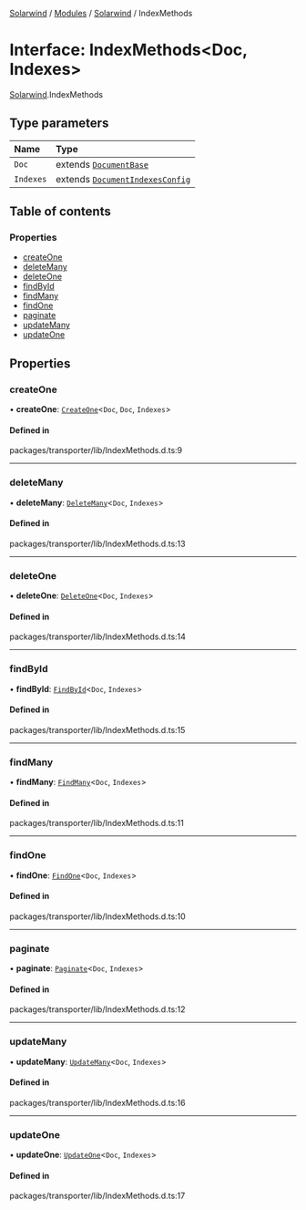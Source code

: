 [Solarwind](../README.md) / [Modules](../modules.md) / [Solarwind](../modules/Solarwind.md) / IndexMethods

# Interface: IndexMethods<Doc, Indexes\>

[Solarwind](../modules/Solarwind.md).IndexMethods

## Type parameters

| Name | Type |
| :------ | :------ |
| `Doc` | extends [`DocumentBase`](../modules/Solarwind.md#documentbase) |
| `Indexes` | extends [`DocumentIndexesConfig`](Solarwind.DocumentIndexesConfig.md) |

## Table of contents

### Properties

- [createOne](Solarwind.IndexMethods.md#createone)
- [deleteMany](Solarwind.IndexMethods.md#deletemany)
- [deleteOne](Solarwind.IndexMethods.md#deleteone)
- [findById](Solarwind.IndexMethods.md#findbyid)
- [findMany](Solarwind.IndexMethods.md#findmany)
- [findOne](Solarwind.IndexMethods.md#findone)
- [paginate](Solarwind.IndexMethods.md#paginate)
- [updateMany](Solarwind.IndexMethods.md#updatemany)
- [updateOne](Solarwind.IndexMethods.md#updateone)

## Properties

### createOne

• **createOne**: [`CreateOne`](Solarwind.CreateOne.md)<`Doc`, `Doc`, `Indexes`\>

#### Defined in

packages/transporter/lib/IndexMethods.d.ts:9

___

### deleteMany

• **deleteMany**: [`DeleteMany`](Solarwind.DeleteMany.md)<`Doc`, `Indexes`\>

#### Defined in

packages/transporter/lib/IndexMethods.d.ts:13

___

### deleteOne

• **deleteOne**: [`DeleteOne`](Solarwind.DeleteOne.md)<`Doc`, `Indexes`\>

#### Defined in

packages/transporter/lib/IndexMethods.d.ts:14

___

### findById

• **findById**: [`FindById`](Solarwind.FindById.md)<`Doc`, `Indexes`\>

#### Defined in

packages/transporter/lib/IndexMethods.d.ts:15

___

### findMany

• **findMany**: [`FindMany`](Solarwind.FindMany.md)<`Doc`, `Indexes`\>

#### Defined in

packages/transporter/lib/IndexMethods.d.ts:11

___

### findOne

• **findOne**: [`FindOne`](Solarwind.FindOne.md)<`Doc`, `Indexes`\>

#### Defined in

packages/transporter/lib/IndexMethods.d.ts:10

___

### paginate

• **paginate**: [`Paginate`](Solarwind.Paginate.md)<`Doc`, `Indexes`\>

#### Defined in

packages/transporter/lib/IndexMethods.d.ts:12

___

### updateMany

• **updateMany**: [`UpdateMany`](Solarwind.UpdateMany.md)<`Doc`, `Indexes`\>

#### Defined in

packages/transporter/lib/IndexMethods.d.ts:16

___

### updateOne

• **updateOne**: [`UpdateOne`](Solarwind.UpdateOne.md)<`Doc`, `Indexes`\>

#### Defined in

packages/transporter/lib/IndexMethods.d.ts:17
